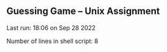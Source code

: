 ## Guessing Game – Unix Assignment

Last run: 
18:06 on Sep 28 2022

Number of lines in shell script: 
8
